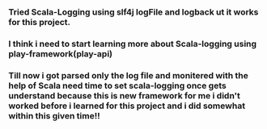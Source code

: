 ### Tried Scala-Logging using slf4j logFile and logback ut it works for this project.

### I think i need to start learning more about Scala-logging using play-framework(play-api)

### Till now i got parsed only the log file and monitered with the help of Scala need time to set scala-logging once gets understand because this is new framework for me i didn't worked before i learned for this project and i did somewhat within this given time!! 
